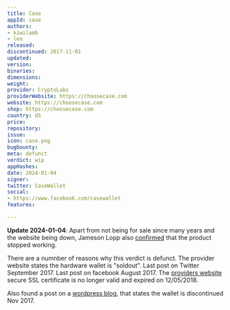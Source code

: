 ```yaml
---
title: Case
appId: case
authors:
- kiwilamb
- leo
released: 
discontinued: 2017-11-01
updated: 
version: 
binaries: 
dimensions: 
weight: 
provider: CryptoLabs
providerWebsite: https://choosecase.com
website: https://choosecase.com
shop: https://choosecase.com
country: US
price: 
repository: 
issue: 
icon: case.png
bugbounty: 
meta: defunct
verdict: wip
appHashes: 
date: 2024-01-04
signer: 
twitter: CaseWallet
social:
- https://www.facebook.com/casewallet
features: 

---
```


**Update 2024-01-04**: Apart from not being for sale since many years and the
website being down, Jameson Lopp also
[confirmed](https://njump.me/nevent1qqsq8ep69vrvud93a5ymwhm33zkgsu9y7xshaq9dy56g6hy3e5gshycpz3mhxue69uhhyetvv9ujuerpd46hxtnfdupzpaegm8nwwpyrtrnsjv84efjtp9mhpkvfenvxs487vx8d48y28qgxqvzqqqqqqysfukml)
that the product stopped working.

There are a numnber of reasons why this verdict is defunct.
The provider website states the hardware wallet is "soldout".
Last post on Twitter September 2017.
Last post on facebook August 2017.
The [providers website](https://choosecase.com) secure SSL certificate is no longer valid and expired on 12/05/2018.

Also found a post on a [wordpress blog](https://choosecase.wordpress.com/), that states the wallet is discontinued Nov 2017.
